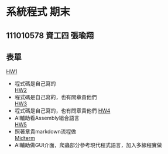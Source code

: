 # 系統程式 期末
## 111010578 資工四 張瑜翔
## 表單  
[HW1](https://github.com/yuyuhsiang/_sp/tree/main/hw1)  
+ 程式碼是自己寫的  
[HW2](https://github.com/yuyuhsiang/_sp/tree/main/hw2)  
+ 程式碼是自己寫的，也有問章貴他們  
[HW3](https://github.com/yuyuhsiang/_sp/tree/main/hw3)  
+ 程式碼是自己寫的，也有問章貴他們
[HW4](https://github.com/yuyuhsiang/_sp/tree/main/hw4)  
+ AI輔助看Assembly組合語言  
[HW5](https://github.com/yuyuhsiang/_sp/tree/main/hw5)  
+ 照著章貴markdown流程做  
[Midterm](https://github.com/yuyuhsiang/_sp/tree/main/Midterm)  
+ AI輔助做GUI介面，爬蟲部分參考現代程式語言，加入多線程實做